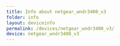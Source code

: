 ```yaml
---
title: Info about netgear_wndr3400_v3
folder: info
layout: deviceinfo
permalink: /devices/netgear_wndr3400_v3/
device: netgear_wndr3400_v3
---
```

